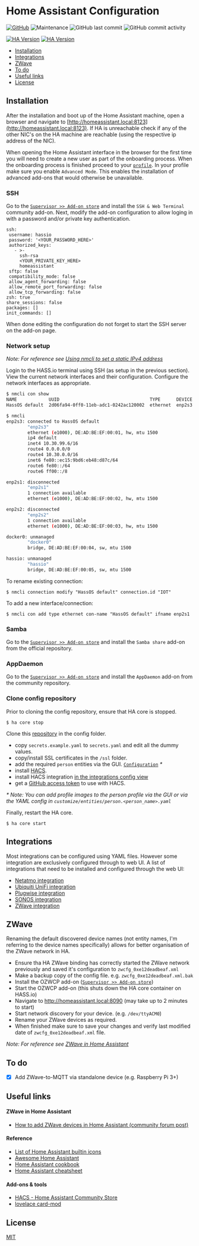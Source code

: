 # Home Assistant Configuration <!-- omit in toc -->

[![GitHub](https://img.shields.io/github/license/QNimbus/homeassistant-config?style=for-the-badge)](LICENSE)
![Maintenance](https://img.shields.io/maintenance/yes/2020?style=for-the-badge)
![GitHub last commit](https://img.shields.io/github/last-commit/QNimbus/homeassistant-config?style=for-the-badge)
![GitHub commit activity](https://img.shields.io/github/commit-activity/m/QNimbus/homeassistant-config?style=for-the-badge)

[![HA Version](https://img.shields.io/static/v1?label=HA%20current%20version&message=0.117.6&color=%23007ec6&style=for-the-badge)](https://github.com/home-assistant/home-assistant/releases/latest)
[![HA Version](https://img.shields.io/static/v1?label=HA%20initial%20version&message=0.116.0&color=%239f9f9f&style=for-the-badge)](https://github.com/home-assistant/core/releases/0.116.0)

- [Installation](#installation)
- [Integrations](#integrations)
- [ZWave](#zwave)
- [To do](#to-do)
- [Useful links](#useful-links)
- [License](#license)

## Installation

After the installation and boot up of the Home Assistant machine, open a browser and navigate to [http://homeassistant.local:8123](http://homeassistant.local:8123). If HA is unreachable check if any of the other NIC's on the HA machine are reachable (using the respective ip address of the NIC).

When opening the Home Assistant interface in the browser for the first time you will need to create a new user as part of the onboarding process. When the onboarding process is finished proceed to your [`profile`](http://homeassistant.local:8123/profile). In your profile make sure you enable `Advanced Mode`. This enables the installation of advanced add-ons that would otherwise be unavailable.

### SSH

Go to the [`Supervisor >> Add-on store`](http://homeassistant.local:8123/hassio/store) and install the `SSH & Web Terminal` community add-on. Next, modify the add-on configuration to allow loging in with a password and/or private key authentication.

 ```
 ssh:
  username: hassio
  password: '<YOUR_PASSWORD_HERE>'
  authorized_keys:
    - >-
      ssh-rsa
      <YOUR_PRIVATE_KEY_HERE>
      homeassistant
  sftp: false
  compatibility_mode: false
  allow_agent_forwarding: false
  allow_remote_port_forwarding: false
  allow_tcp_forwarding: false
zsh: true
share_sessions: false
packages: []
init_commands: []
 ```

When done editing the configuration do not forget to start the SSH server on the add-on page.

### Network setup

*Note: For reference see [Using nmcli to set a static IPv4 address](https://github.com/home-assistant/operating-system/blob/dev/Documentation/network.md#using-nmcli-to-set-a-static-ipv4-address)*

Login to the HASS.io terminal using SSH (as setup in the previous section). View the current network interfaces and their configuration. Configure the network interfaces as appropriate.

```bash
$ nmcli con show
NAME            UUID                                  TYPE      DEVICE
HassOS default  2d06fa94-0ff0-11eb-adc1-0242ac120002  ethernet  enp2s3

$ nmcli
enp2s3: connected to HassOS default
        "enp2s3"
        ethernet (e1000), DE:AD:BE:EF:00:01, hw, mtu 1500
        ip4 default
        inet4 10.30.99.6/16
        route4 0.0.0.0/0
        route4 10.30.0.0/16
        inet6 fe80::ec15:9bd6:eb48:d87c/64
        route6 fe80::/64
        route6 ff00::/8

enp2s1: disconnected
        "enp2s1"
        1 connection available
        ethernet (e1000), DE:AD:BE:EF:00:02, hw, mtu 1500

enp2s2: disconnected
        "enp2s2"
        1 connection available
        ethernet (e1000), DE:AD:BE:EF:00:03, hw, mtu 1500

docker0: unmanaged
        "docker0"
        bridge, DE:AD:BE:EF:00:04, sw, mtu 1500

hassio: unmanaged
        "hassio"
        bridge, DE:AD:BE:EF:00:05, sw, mtu 1500
```

To rename existing connection:

`$ nmcli connection modify "HassOS default" connection.id "IOT"`

To add a new interface/connection:

`$ nmcli con add type ethernet con-name "HassOS default" ifname enp2s1`

### Samba

Go to the [`Supervisor >> Add-on store`](http://homeassistant.local:8123/hassio/store) and install the `Samba share` add-on from the official repository.

### AppDaemon

Go to the [`Supervisor >> Add-on store`](http://homeassistant.local:8123/hassio/store) and install the `AppDaemon` add-on from the community repository.

### Clone config repository

Prior to cloning the config repository, ensure that HA core is stopped.

`$ ha core stop`

Clone this [repository](https://github.com/QNimbus/homeassistant-config.git) in the config folder.

- copy `secrets.example.yaml` to `secrets.yaml` and edit all the dummy values.
- copy/install SSL certificates in the `/ssl` folder.
- add the required `person` entities via the GUI. [`Configuration`](http://homeassistant.local:8123/config/person) *\**
- install [HACS](https://hacs.xyz/docs/installation/manual).
- install HACS integration [in the integrations config view](http://homeassistant.local:8123/config/integrations)
- get a [GitHub access token](https://github.com/settings/tokens) to use with HACS.

*\* Note: You can add profile images to the person profile via the GUI or via the YAML config in `customize/entities/person.<person_name>.yaml`*

Finally, restart the HA core.

`$ ha core start`

## Integrations

Most integrations can be configured using YAML files. However some integration are exclusively configured through to web UI. A list of integrations that need to be installed and configured through the web UI:

- [Netatmo integration](https://www.home-assistant.io/integrations/netatmo/)
- [Ubiquiti UniFi integration](https://www.home-assistant.io/integrations/unifi/)
- [Plugwise integration](https://www.home-assistant.io/integrations/plugwise/)
- [SONOS integration](https://www.home-assistant.io/integrations/sonos/)
- [ZWave integration](https://www.home-assistant.io/integrations/zwave/)

## ZWave

Renaming the default discovered device names (not entity names, I'm referring to the device names specifically) allows for better organisation of the ZWave network in HA.

- Ensure tha HA ZWave binding has correctly started the ZWave network previously and saved it's configuration to `zwcfg_0xe12deadbeaf.xml`
- Make a backup copy of the config file. e.g. `zwcfg_0xe12deadbeaf.xml.bak`
- Install the OZWCP add-on ([`Supervisor >> Add-on store`](http://homeassistant.local:8123/hassio/store))
- Start the OZWCP add-on (this shuts down the HA core container on HASS.io)
- Navigate to http://homeassistant.local:8090 (may take up to 2 minutes to start)
- Start network discovery for your device. (e.g. `/dev/ttyACM0`)
- Rename your ZWave devices as required.
- When finished make sure to save your changes and verify last modified date of `zwcfg_0xe12deadbeaf.xml` file.

*Note: For reference see [ZWave in Home Assistant](#zwave-in-home-assistant)*

## To do

- [x] Add ZWave-to-MQTT via standalone device (e.g. Raspberry Pi 3+)

## Useful links

#### ZWave in Home Assistant

- [How to add ZWave devices in Home Assistant (community forum post)](https://community.home-assistant.io/t/aeon-labs-z-wave-door-window-sensor/403/27)

#### Reference

- [List of Home Assistant builtin icons](https://gist.github.com/QNimbus/5fb74d8ab5b68db3731f06eefedda3f7)
- [Awesome Home Assistant](https://www.awesome-ha.com/)
- [Home Assistant cookbook](https://www.home-assistant.io/cookbook/)
- [Home Assistant cheatsheet](https://github.com/arsaboo/homeassistant-config/blob/master/HASS%20Cheatsheet.md)

#### Add-ons & tools

- [HACS - Home Assistant Community Store](https://hacs.xyz/)
- [lovelace card-mod](https://github.com/thomasloven/lovelace-card-mod)

## License

[MIT](LICENSE)
